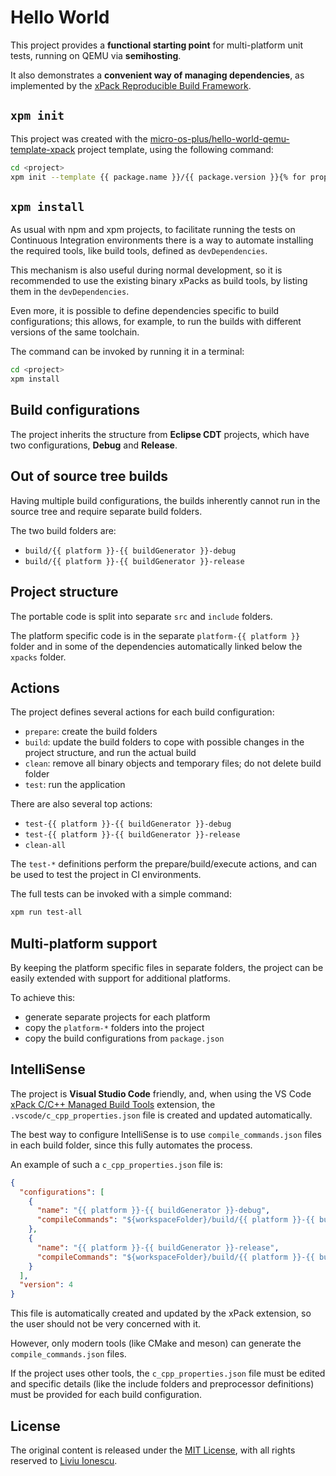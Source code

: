 # Hello World

This project provides a **functional starting point** for multi-platform
unit tests, running on QEMU via **semihosting**.

It also demonstrates a **convenient way of managing dependencies**,
as implemented by the
[xPack Reproducible Build Framework](https://xpack.github.io).

## `xpm init`

This project was created with the
[micro-os-plus/hello-world-qemu-template-xpack](https://github.com/micro-os-plus/hello-world-qemu-template-xpack)
project template, using the following command:

```sh
cd <project>
xpm init --template {{ package.name }}/{{ package.version }}{% for property in properties %} --property {{ property[0] }}={{ property[1]}}{% endfor %}
```

## `xpm install`

As usual with npm and xpm projects, to facilitate running the tests
on Continuous Integration environments there is a way to automate
installing the required tools, like build tools, defined as `devDependencies`.

This mechanism is also useful during normal development, so it is
recommended to use the existing binary xPacks as build tools, by
listing them in the `devDependencies`.

Even more, it is possible to define dependencies specific to
build configurations; this allows, for example, to run the builds
with different versions of the same toolchain.

The command can be invoked by running it in a terminal:

```sh
cd <project>
xpm install
```

## Build configurations

The project inherits the structure from **Eclipse CDT** projects,
which have two configurations, **Debug** and **Release**.

## Out of source tree builds

Having multiple build configurations,
the builds inherently cannot run in the source tree and require
separate build folders.

The two build folders are:

- `build/{{ platform }}-{{ buildGenerator }}-debug`
- `build/{{ platform }}-{{ buildGenerator }}-release`

## Project structure

The portable code is split into separate `src` and `include` folders.

The platform specific code is in the separate `platform-{{ platform }}` folder
and in some of the dependencies automatically linked below the `xpacks` folder.

## Actions

The project defines several actions for each build configuration:

- `prepare`: create the build folders
- `build`: update the build folders to cope with possible changes in
  the project structure, and run the actual build
- `clean`: remove all binary objects and temporary files; do not delete
  build folder
- `test`: run the application

There are also several top actions:

- `test-{{ platform }}-{{ buildGenerator }}-debug`
- `test-{{ platform }}-{{ buildGenerator }}-release`
- `clean-all`

The `test-*` definitions perform the prepare/build/execute actions,
and can be used to test the project in CI environments.

The full tests can be invoked with a simple command:

```sh
xpm run test-all
```

## Multi-platform support

By keeping the platform specific files in separate folders,
the project can be easily extended with support for additional platforms.

To achieve this:

- generate separate projects for each platform
- copy the `platform-*` folders into the project
- copy the build configurations from `package.json`

## IntelliSense

The project is **Visual Studio Code** friendly, and, when using the VS Code
[xPack C/C++ Managed Build Tools](https://marketplace.visualstudio.com/items?itemName=ilg-vscode.xpack)
extension, the `.vscode/c_cpp_properties.json` file is created and
updated automatically.

The best way to configure IntelliSense is to use `compile_commands.json`
files in each build folder, since this fully automates the process.

An example of such a `c_cpp_properties.json` file is:

```json
{
  "configurations": [
    {
      "name": "{{ platform }}-{{ buildGenerator }}-debug",
      "compileCommands": "${workspaceFolder}/build/{{ platform }}-{{ buildGenerator }}-debug/compile_commands.json"
    },
    {
      "name": "{{ platform }}-{{ buildGenerator }}-release",
      "compileCommands": "${workspaceFolder}/build/{{ platform }}-{{ buildGenerator }}-release/compile_commands.json"
    }
  ],
  "version": 4
}
```

This file is automatically created and updated by the xPack extension, so
the user should not be very concerned with it.

However, only modern tools (like CMake and meson) can generate the
`compile_commands.json` files.

If the project uses other tools, the
`c_cpp_properties.json` file must be edited and specific details (like
the include folders and preprocessor definitions) must be provided
for each build configuration.

## License

The original content is released under the
[MIT License](https://opensource.org/licenses/MIT), with all rights reserved to
[Liviu Ionescu](https://github.com/ilg-ul).
